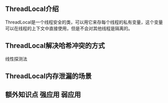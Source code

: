 ## ThreadLocal介绍

ThreadLocal是一个线程安全的类，可以用它来存每个线程的私有变量，这个变量可以在线程的上下文中直接使用，但是不会对其他线程是隔离的。

## ThreadLocal解决哈希冲突的方式

线性探测法

## ThreadLocal内存泄漏的场景



## 额外知识点  强应用  弱应用

